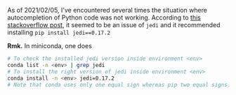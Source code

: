 As of 2021/02/05, I've encountered several times the situation where autocompletion of Python
code was not working. According to [this stackoverflow post](https://stackoverflow.com/questions/33665039/tab-completion-does-not-work-in-jupyter-notebook-but-fine-in-ipython-terminal),
it seemed to be an issue of `jedi` and it recommended installing `pip install jedi==0.17.2`

**Rmk.** In miniconda, one does
```bash
# To check the installed jedi version inside environment <env>
conda list -n <env> | grep jedi
# To install the right version of jedi inside environment <env>
conda install -n <env> jedi=0.17.2
# Note that conda uses only one equal sign whereas pip two equal signs.
```
